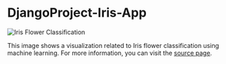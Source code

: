 # DjangoProject-Iris-App

![Iris Flower Classification](https://www.google.com/url?sa=i&url=https%3A%2F%2Fwww.analyticsvidhya.com%2Fblog%2F2022%2F06%2Firis-flowers-classification-using-machine-learning%2F&psig=AOvVaw14sazdDWAhu-VRCJgV9q4G&ust=1697411730492000&source=images&cd=vfe&opi=89978449&ved=0CBEQjRxqFwoTCNjp9M3V9oEDFQAAAAAdAAAAABAE)

This image shows a visualization related to Iris flower classification using machine learning. For more information, you can visit the [source page](https://www.analyticsvidhya.com/blog/2022/06/iris-flowers-classification-using-machine-learning/).
